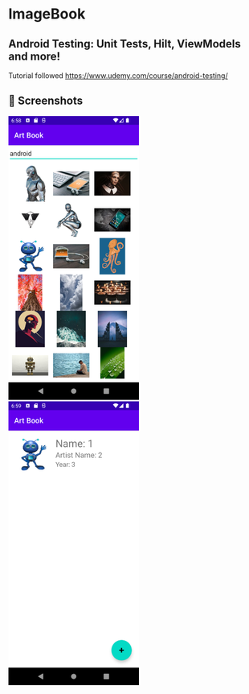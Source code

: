 # ImageBook
## Android Testing: Unit Tests, Hilt, ViewModels and more!
Tutorial followed https://www.udemy.com/course/android-testing/
## :camera_flash: Screenshots
<img src="/ss/1.png" width="260"> &emsp;<img src="/ss/2.png" width="260">
